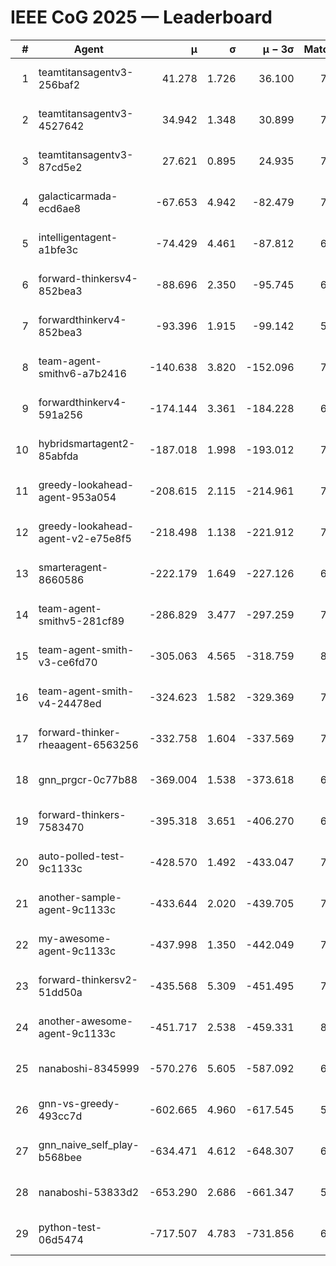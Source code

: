 # IEEE CoG 2025 — Leaderboard

| # | Agent | μ | σ | μ − 3σ | Matches | Updated |
|---:|---|---:|---:|---:|---:|---|
| 1 | teamtitansagentv3-256baf2 | 41.278 | 1.726 | 36.100 | 7822 | 2025-08-19 22:16 |
| 2 | teamtitansagentv3-4527642 | 34.942 | 1.348 | 30.899 | 7214 | 2025-08-19 22:16 |
| 3 | teamtitansagentv3-87cd5e2 | 27.621 | 0.895 | 24.935 | 7968 | 2025-08-19 22:16 |
| 4 | galacticarmada-ecd6ae8 | -67.653 | 4.942 | -82.479 | 7540 | 2025-08-19 22:16 |
| 5 | intelligentagent-a1bfe3c | -74.429 | 4.461 | -87.812 | 6204 | 2025-08-19 22:16 |
| 6 | forward-thinkersv4-852bea3 | -88.696 | 2.350 | -95.745 | 6511 | 2025-08-19 22:16 |
| 7 | forwardthinkerv4-852bea3 | -93.396 | 1.915 | -99.142 | 5985 | 2025-08-19 22:16 |
| 8 | team-agent-smithv6-a7b2416 | -140.638 | 3.820 | -152.096 | 7140 | 2025-08-19 22:16 |
| 9 | forwardthinkerv4-591a256 | -174.144 | 3.361 | -184.228 | 6826 | 2025-08-19 22:16 |
| 10 | hybridsmartagent2-85abfda | -187.018 | 1.998 | -193.012 | 7028 | 2025-08-19 22:16 |
| 11 | greedy-lookahead-agent-953a054 | -208.615 | 2.115 | -214.961 | 7276 | 2025-08-19 22:16 |
| 12 | greedy-lookahead-agent-v2-e75e8f5 | -218.498 | 1.138 | -221.912 | 7376 | 2025-08-19 22:16 |
| 13 | smarteragent-8660586 | -222.179 | 1.649 | -227.126 | 6370 | 2025-08-19 22:16 |
| 14 | team-agent-smithv5-281cf89 | -286.829 | 3.477 | -297.259 | 7800 | 2025-08-19 22:16 |
| 15 | team-agent-smith-v3-ce6fd70 | -305.063 | 4.565 | -318.759 | 8162 | 2025-08-19 22:16 |
| 16 | team-agent-smith-v4-24478ed | -324.623 | 1.582 | -329.369 | 7902 | 2025-08-19 22:16 |
| 17 | forward-thinker-rheaagent-6563256 | -332.758 | 1.604 | -337.569 | 7142 | 2025-08-19 22:16 |
| 18 | gnn_prgcr-0c77b88 | -369.004 | 1.538 | -373.618 | 6950 | 2025-08-19 22:16 |
| 19 | forward-thinkers-7583470 | -395.318 | 3.651 | -406.270 | 6900 | 2025-08-19 22:16 |
| 20 | auto-polled-test-9c1133c | -428.570 | 1.492 | -433.047 | 7100 | 2025-08-19 22:16 |
| 21 | another-sample-agent-9c1133c | -433.644 | 2.020 | -439.705 | 7320 | 2025-08-19 22:16 |
| 22 | my-awesome-agent-9c1133c | -437.998 | 1.350 | -442.049 | 7940 | 2025-08-19 22:16 |
| 23 | forward-thinkersv2-51dd50a | -435.568 | 5.309 | -451.495 | 7682 | 2025-08-19 22:16 |
| 24 | another-awesome-agent-9c1133c | -451.717 | 2.538 | -459.331 | 8220 | 2025-08-19 22:16 |
| 25 | nanaboshi-8345999 | -570.276 | 5.605 | -587.092 | 6520 | 2025-08-19 22:16 |
| 26 | gnn-vs-greedy-493cc7d | -602.665 | 4.960 | -617.545 | 5960 | 2025-08-19 22:16 |
| 27 | gnn_naive_self_play-b568bee | -634.471 | 4.612 | -648.307 | 6300 | 2025-08-19 22:16 |
| 28 | nanaboshi-53833d2 | -653.290 | 2.686 | -661.347 | 5680 | 2025-08-19 22:16 |
| 29 | python-test-06d5474 | -717.507 | 4.783 | -731.856 | 6130 | 2025-08-19 22:16 |
